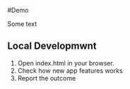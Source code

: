 #Demo

Some text

## Local Developmwnt

1. Open index.html in your browser.
2. Check how new app features works
3. Report the outcome